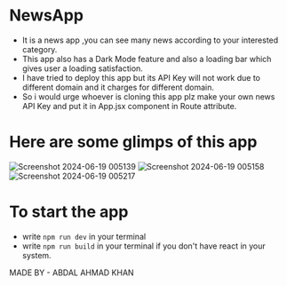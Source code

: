 # NewsApp
- It is a news app ,you can see many news according to your interested category.
- This app also has a Dark Mode feature and also a loading bar which gives user a loading satisfaction.
- I have tried to deploy this app but its API Key will not work due to different domain and it charges for different domain.
- So i would urge whoever is cloning this app plz make your own news API Key and put it in App.jsx component in Route attribute. 

# Here are some glimps of this app

![Screenshot 2024-06-19 005139](https://github.com/Abdal192003/NewsApp/assets/117366584/5165fafa-932a-44b0-ab4a-7b41695d62f7)
![Screenshot 2024-06-19 005158](https://github.com/Abdal192003/NewsApp/assets/117366584/f0e269f1-9f6c-4336-bf5d-63162ee9b11f)
![Screenshot 2024-06-19 005217](https://github.com/Abdal192003/NewsApp/assets/117366584/44ecebeb-a864-4aed-8728-bcd6de8e3a69)

# To start the app
- write `npm run dev` in your terminal
- write `npm run build` in your terminal if you don't have react in your system.

MADE BY - ABDAL AHMAD KHAN 
